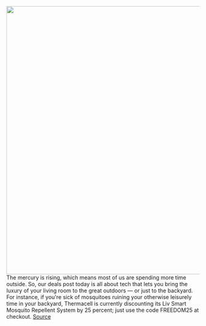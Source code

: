 <img src='https://cdn.vox-cdn.com/thumbor/RrGBjVyyUPTfyPiE4epZGLazY5s=/0x0:2040x1360/1200x800/filters:focal(857x517:1183x843)/cdn.vox-cdn.com/uploads/chorus_image/image/71012555/jtuohy_220410_5254_0003.0.jpg' width='700px' /><br/>
The mercury is rising, which means most of us are spending more time outside. So, our deals post today is all about tech that lets you bring the luxury of your living room to the great outdoors — or just to the backyard. For instance, if you're sick of mosquitoes ruining your otherwise leisurely time in your backyard, Thermacell is currently discounting its Liv Smart Mosquito Repellent System by 25 percent; just use the code FREEDOM25 at checkout.
<a href='https://www.theverge.com/good-deals/2022/6/24/23180092/thermacell-liv-mosquito-repellent-jbl-speakers-deal-sale'> Source <a/>